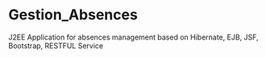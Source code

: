 # Gestion_Absences
J2EE Application for absences management based on Hibernate, EJB, JSF, Bootstrap, RESTFUL Service
